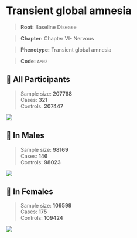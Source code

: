 # Transient global amnesia

> **Root:** Baseline Disease  

> **Chapter:** Chapter VI- Nervous  

> **Phenotype:** Transient global amnesia  

> **Code:** `AMN2`

## 🧪 All Participants  
> Sample size: **207768**  
> Cases: **321**  
> Controls: **207447**
<img src="/Disease/Figures/ALL/Incidence/AMN2.png"/>
<CsvTable src="/Disease_Data/ALL/Incidence/COX_AMN2.csv" label="🔍 View full results" />

## 👨 In Males  
> Sample size: **98169**  
> Cases: **146**  
> Controls: **98023**
<img src="/Disease/Figures/Male/Incidence/AMN2.png"/>
<CsvTable src="/Disease_Data/Male/Incidence/COX_AMN2.csv" label="🔍 View full results" />

## 👩 In Females  
> Sample size: **109599**  
> Cases: **175**  
> Controls: **109424**
<img src="/Disease/Figures/Female/Incidence/AMN2.png"/>
<CsvTable src="/Disease_Data/Female/Incidence/COX_AMN2.csv" label="🔍 View full results" />
